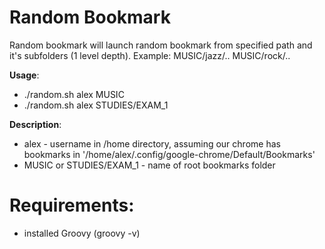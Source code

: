 # Random Bookmark

Random bookmark will launch random bookmark from specified path and it's subfolders (1 level depth).
Example: MUSIC/jazz/..  MUSIC/rock/..

**Usage**:

- ./random.sh alex MUSIC
- ./random.sh alex STUDIES/EXAM_1

**Description**:
- alex - username in /home directory, assuming our chrome has bookmarks in '/home/alex/.config/google-chrome/Default/Bookmarks'
- MUSIC or STUDIES/EXAM_1 - name of root bookmarks folder

# Requirements:
- installed Groovy (groovy -v)